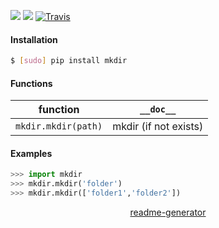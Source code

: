 <!--
https://pypi.org/project/readme-generator/
-->

[![](https://img.shields.io/pypi/pyversions/mkdir.svg?longCache=True)](https://pypi.org/project/mkdir/)
[![](https://img.shields.io/pypi/v/mkdir.svg?maxAge=3600)](https://pypi.org/project/mkdir/)
[![Travis](https://api.travis-ci.org/looking-for-a-job/mkdir.py.svg?branch=master)](https://travis-ci.org/looking-for-a-job/mkdir.py/)

#### Installation
```bash
$ [sudo] pip install mkdir
```

#### Functions
function|`__doc__`
-|-
`mkdir.mkdir(path)` |mkdir (if not exists)

#### Examples
```python
>>> import mkdir
>>> mkdir.mkdir('folder')
>>> mkdir.mkdir(['folder1','folder2'])
```

<p align="center">
    <a href="https://pypi.org/project/readme-generator/">readme-generator</a>
</p>